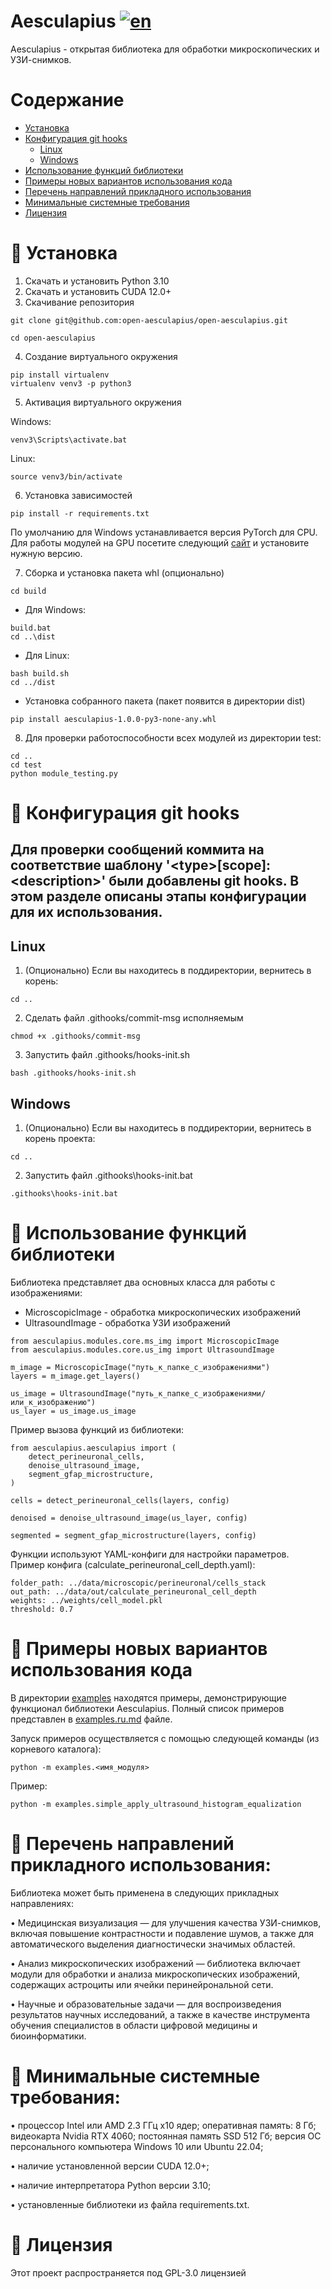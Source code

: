 # Aesculapius [![en](https://img.shields.io/badge/en-ru-green.svg)](README.md)

Aesculapius - открытая библиотека для обработки микроскопических и УЗИ-снимков.

# Содержание
- [Установка](#installation)
- [Конфигурация git hooks](#git-hooks)
    - [Linux](#hooks-unix)
    - [Windows](#hooks-windows)
- [Использование функций библиотеки](#how-to-use)
- [Примеры новых вариантов использования кода](#examples)
- [Перечень направлений прикладного использования](#list)
- [Минимальные системные требования](#requirements)
- [Лицензия](#license)
# <a name="installation">📝 Установка</a>
1) Скачать и установить Python 3.10
2) Скачать и установить CUDA 12.0+
3) Скачивание репозитория
```shellscript
git clone git@github.com:open-aesculapius/open-aesculapius.git

cd open-aesculapius
```
4) Создание виртуального окружения
```shellscript
pip install virtualenv
virtualenv venv3 -p python3
```
5) Активация виртуального окружения

Windows:
```shellscript
venv3\Scripts\activate.bat
```
Linux:
```shellscript
source venv3/bin/activate
```
6) Установка зависимостей
```shellscript
pip install -r requirements.txt
```

По умолчанию для Windows устанавливается версия PyTorch для CPU. Для работы модулей 
на GPU посетите следующий [сайт](https://pytorch.org/get-started/previous-versions/) и установите нужную версию.

7) Сборка и установка пакета whl (опционально)

```shellscript
cd build 
```

- Для Windows: 
```shellscript
build.bat
cd ..\dist
```
- Для Linux:
```shellscript
bash build.sh
cd ../dist
```

- Установка собранного пакета (пакет появится в директории dist)
```shellscript
pip install aesculapius-1.0.0-py3-none-any.whl
```

8) Для проверки работоспособности всех модулей из директории test:
```shellscript 
cd ..
cd test
python module_testing.py
```

# <a name="git-hooks">📝 Конфигурация git hooks</a>
## Для проверки сообщений коммита на соответствие шаблону '\<type>[scope]: \<description>' были добавлены git hooks. В этом разделе описаны этапы конфигурации для их использования.
## <a name="hooks-unix">Linux</a>
1. (Опционально) Если вы находитесь в поддиректории, вернитесь в корень:
```shellscript
cd ..
```
2. Сделать файл .githooks/commit-msg исполняемым
```shellscript
chmod +x .githooks/commit-msg
```
3. Запустить файл .githooks/hooks-init.sh
```shellscript
bash .githooks/hooks-init.sh
```

## <a name="hooks-windows">Windows</a>
1. (Опционально) Если вы находитесь в поддиректории, вернитесь в корень проекта:
```shellscript
cd ..
```
2. Запустить файл .githooks\hooks-init.bat
```shellscript
.githooks\hooks-init.bat
```
# <a name="how-to-use">📝 Использование функций библиотеки</a>
Библиотека представляет два основных класса для работы с изображениями: 
- MicroscopicImage - обработка микроскопических изображений 
- UltrasoundImage - обработка УЗИ изображений 

```shellscript
from aesculapius.modules.core.ms_img import MicroscopicImage
from aesculapius.modules.core.us_img import UltrasoundImage

m_image = MicroscopicImage("путь_к_папке_с_изображениями")
layers = m_image.get_layers()

us_image = UltrasoundImage("путь_к_папке_с_изображениями/или_к_изображению")
us_layer = us_image.us_image
```
Пример вызова функций из библиотеки: 

```shellscript
from aesculapius.aesculapius import (
    detect_perineuronal_cells,
    denoise_ultrasound_image,
    segment_gfap_microstructure,
)

cells = detect_perineuronal_cells(layers, config)

denoised = denoise_ultrasound_image(us_layer, config)

segmented = segment_gfap_microstructure(layers, config)
```

Функции используют YAML-конфиги для настройки параметров.
Пример конфига (calculate_perineuronal_cell_depth.yaml):

```shellscript
folder_path: ../data/microscopic/perineuronal/cells_stack
out_path: ../data/out/calculate_perineuronal_cell_depth
weights: ../weights/cell_model.pkl
threshold: 0.7
```

# <a name="examples">📝 Примеры новых вариантов использования кода</a>
В директории [examples](examples) находятся примеры, демонстрирующие функционал библиотеки Aesculapius. Полный список примеров представлен в [examples.ru.md](examples/examples.ru.md) файле.

Запуск примеров осуществляется с помощью следующей команды (из корневого каталога): 

```shellscript
python -m examples.<имя_модуля>
```
Пример: 
```shellscript
python -m examples.simple_apply_ultrasound_histogram_equalization 
```

# <a name="list">📝 Перечень направлений прикладного использования: </a>

Библиотека может быть применена в следующих прикладных направлениях:

• Медицинская визуализация — для улучшения качества УЗИ-снимков, включая повышение контрастности и подавление шумов, а также для автоматического выделения диагностически значимых областей.

• Анализ микроскопических изображений — библиотека включает модули для обработки и анализа микроскопических изображений, содержащих астроциты или ячейки перинейрональной сети.

• Научные и образовательные задачи — для воспроизведения результатов научных исследований, а также в качестве инструмента обучения специалистов в области цифровой медицины и биоинформатики.


# <a name="requirements">📝 Минимальные системные требования: </a>

• процессор Intel или AMD 2.3 ГГц x10 ядер; оперативная память: 8 Гб; видеокарта Nvidia RTX 4060; постоянная память SSD 512 Гб; версия ОС персонального компьютера Windows 10 или Ubuntu 22.04;

• наличие установленной версии CUDA 12.0+;

• наличие интерпретатора Python версии 3.10;

• установленные библиотеки из файла requirements.txt.


# <a name="license">📝 Лицензия</a>
Этот проект распространяется под GPL-3.0 лицензией